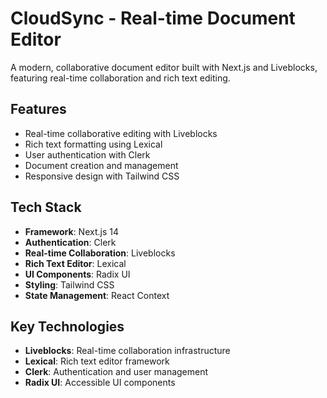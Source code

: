 # CloudSync - Real-time Document Editor

A modern, collaborative document editor built with Next.js and Liveblocks, featuring real-time collaboration and rich text editing.

## Features

- Real-time collaborative editing with Liveblocks
- Rich text formatting using Lexical
- User authentication with Clerk
- Document creation and management
- Responsive design with Tailwind CSS


## Tech Stack

- **Framework**: Next.js 14
- **Authentication**: Clerk
- **Real-time Collaboration**: Liveblocks
- **Rich Text Editor**: Lexical
- **UI Components**: Radix UI
- **Styling**: Tailwind CSS
- **State Management**: React Context


## Key Technologies

- **Liveblocks**: Real-time collaboration infrastructure
- **Lexical**: Rich text editor framework
- **Clerk**: Authentication and user management
- **Radix UI**: Accessible UI components
